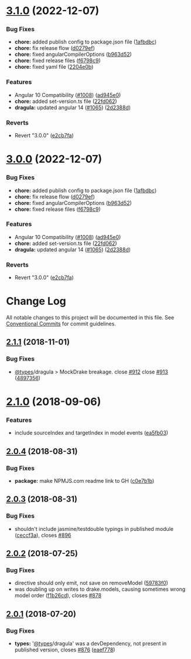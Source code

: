 # [3.1.0](https://github.com/valor-software/ng2-dragula/compare/v2.1.1...v3.1.0) (2022-12-07)


### Bug Fixes

* **chore:** added publish config to package.json file ([1afbdbc](https://github.com/valor-software/ng2-dragula/commit/1afbdbcc240797c406b87e51806cbf9dfd6c1db3))
* **chore:** fix release flow ([d0279ef](https://github.com/valor-software/ng2-dragula/commit/d0279efcfa74642128211d4c75b533eea4820cbb))
* **chore:** fixed angularCompilerOptions ([b963d52](https://github.com/valor-software/ng2-dragula/commit/b963d5217207eb51c40a659a2f9a39d0c03a2706))
* **chore:** fixed release files ([f6798c9](https://github.com/valor-software/ng2-dragula/commit/f6798c90d34db1c2e7c13b35f5dd69e800651b23))
* **chore:** fixed yaml file ([2204e0b](https://github.com/valor-software/ng2-dragula/commit/2204e0b039895f03168a56c3d114beea40685e36))


### Features

* Angular 10 Compatibility ([#1008](https://github.com/valor-software/ng2-dragula/issues/1008)) ([ad945e0](https://github.com/valor-software/ng2-dragula/commit/ad945e0d5e709216e2bb551927a1dd3713589bf3))
* **chore:** added set-version.ts file ([22fd062](https://github.com/valor-software/ng2-dragula/commit/22fd06202a09790d3763e58d378bf676caa772d5))
* **dragula:** updated angular 14 ([#1065](https://github.com/valor-software/ng2-dragula/issues/1065)) ([2d2388d](https://github.com/valor-software/ng2-dragula/commit/2d2388dc6138e2ee0ca2093a58c8227c420104cc))


### Reverts

* Revert "3.0.0" ([e2cb7fa](https://github.com/valor-software/ng2-dragula/commit/e2cb7fa08ae16a810ee51745ea4ee14eab185fe2))



# [3.0.0](https://github.com/valor-software/ng2-dragula/compare/v2.1.1...v3.0.0) (2022-12-07)


### Bug Fixes

* **chore:** added publish config to package.json file ([1afbdbc](https://github.com/valor-software/ng2-dragula/commit/1afbdbcc240797c406b87e51806cbf9dfd6c1db3))
* **chore:** fix release flow ([d0279ef](https://github.com/valor-software/ng2-dragula/commit/d0279efcfa74642128211d4c75b533eea4820cbb))
* **chore:** fixed angularCompilerOptions ([b963d52](https://github.com/valor-software/ng2-dragula/commit/b963d5217207eb51c40a659a2f9a39d0c03a2706))
* **chore:** fixed release files ([f6798c9](https://github.com/valor-software/ng2-dragula/commit/f6798c90d34db1c2e7c13b35f5dd69e800651b23))


### Features

* Angular 10 Compatibility ([#1008](https://github.com/valor-software/ng2-dragula/issues/1008)) ([ad945e0](https://github.com/valor-software/ng2-dragula/commit/ad945e0d5e709216e2bb551927a1dd3713589bf3))
* **chore:** added set-version.ts file ([22fd062](https://github.com/valor-software/ng2-dragula/commit/22fd06202a09790d3763e58d378bf676caa772d5))
* **dragula:** updated angular 14 ([#1065](https://github.com/valor-software/ng2-dragula/issues/1065)) ([2d2388d](https://github.com/valor-software/ng2-dragula/commit/2d2388dc6138e2ee0ca2093a58c8227c420104cc))


### Reverts

* Revert "3.0.0" ([e2cb7fa](https://github.com/valor-software/ng2-dragula/commit/e2cb7fa08ae16a810ee51745ea4ee14eab185fe2))



# Change Log

All notable changes to this project will be documented in this file.
See [Conventional Commits](https://conventionalcommits.org) for commit guidelines.

<a name="2.1.1"></a>
## [2.1.1](https://github.com/valor-software/ng2-dragula/compare/v2.1.0...v2.1.1) (2018-11-01)


### Bug Fixes

* [@types](https://github.com/types)/dragula > MockDrake breakage. close [#912](https://github.com/valor-software/ng2-dragula/issues/912) close [#913](https://github.com/valor-software/ng2-dragula/issues/913) ([4897356](https://github.com/valor-software/ng2-dragula/commit/4897356))




<a name="2.1.0"></a>
# [2.1.0](https://github.com/valor-software/ng2-dragula/compare/v2.0.4...v2.1.0) (2018-09-06)


### Features

* include sourceIndex and targetIndex in model events ([ea5fb03](https://github.com/valor-software/ng2-dragula/commit/ea5fb03))




<a name="2.0.4"></a>
## [2.0.4](https://github.com/valor-software/ng2-dragula/compare/v2.0.3...v2.0.4) (2018-08-31)


### Bug Fixes

* **package:** make NPMJS.com readme link to GH ([c0e7b1b](https://github.com/valor-software/ng2-dragula/commit/c0e7b1b))




<a name="2.0.3"></a>
## [2.0.3](https://github.com/valor-software/ng2-dragula/compare/v2.0.2...v2.0.3) (2018-08-31)


### Bug Fixes

* shouldn't include jasmine/testdouble typings in published module ([ceccf3a](https://github.com/valor-software/ng2-dragula/commit/ceccf3a)), closes [#896](https://github.com/valor-software/ng2-dragula/issues/896)


<a name="2.0.2"></a>
## [2.0.2](https://github.com/valor-software/ng2-dragula/compare/v2.0.1...v2.0.2) (2018-07-25)

### Bug Fixes

* directive should only emit, not save on removeModel ([59783f0](https://github.com/valor-software/ng2-dragula/commit/59783f0))
* was doubling up on writes to drake.models, causing sometimes wrong model order ([f1b26cd](https://github.com/valor-software/ng2-dragula/commit/f1b26cd)), closes [#878](https://github.com/valor-software/ng2-dragula/issues/878)


<a name="2.0.1"></a>
## [2.0.1](https://github.com/valor-software/ng2-dragula/compare/v2.0.0...v2.0.1) (2018-07-20)


### Bug Fixes

* **types:** '[@types](https://github.com/types)/dragula' was a devDependency, not present in published version, closes [#876](https://github.com/valor-software/ng2-dragula/issues/876) ([eaef778](https://github.com/valor-software/ng2-dragula/commit/eaef778))
